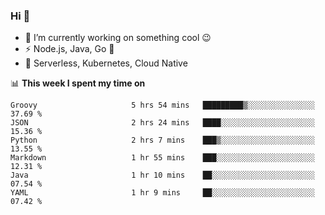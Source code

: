### Hi 👋

<!--
**nodejh/nodejh** is a ✨ _special_ ✨ repository because its `README.md` (this file) appears on your GitHub profile.

Here are some ideas to get you started:

- 🔭 I’m currently working on ...
- 🌱 I’m currently learning ...
- 👯 I’m looking to collaborate on ...
- 🤔 I’m looking for help with ...
- 💬 Ask me about ...
- 📫 How to reach me: ...
- 😄 Pronouns: ...
- ⚡ Fun fact: ...
-->

- 🔭 I’m currently working on something cool :wink:
- ⚡ Node.js, Java, Go :thought_balloon:
- 🤖 Serverless, Kubernetes, Cloud Native

📊 **This week I spent my time on**

<!--START_SECTION:waka-->

```text
Groovy                     5 hrs 54 mins   █████████▒░░░░░░░░░░░░░░░   37.69 %
JSON                       2 hrs 24 mins   ████░░░░░░░░░░░░░░░░░░░░░   15.36 %
Python                     2 hrs 7 mins    ███▒░░░░░░░░░░░░░░░░░░░░░   13.55 %
Markdown                   1 hr 55 mins    ███░░░░░░░░░░░░░░░░░░░░░░   12.31 %
Java                       1 hr 10 mins    ██░░░░░░░░░░░░░░░░░░░░░░░   07.54 %
YAML                       1 hr 9 mins     ██░░░░░░░░░░░░░░░░░░░░░░░   07.42 %
```

<!--END_SECTION:waka-->


<!--
:traffic_light: **Visitors**

![visitors](https://visitor-badge.glitch.me/badge?page_id=nodejh.nodejh)
-->

